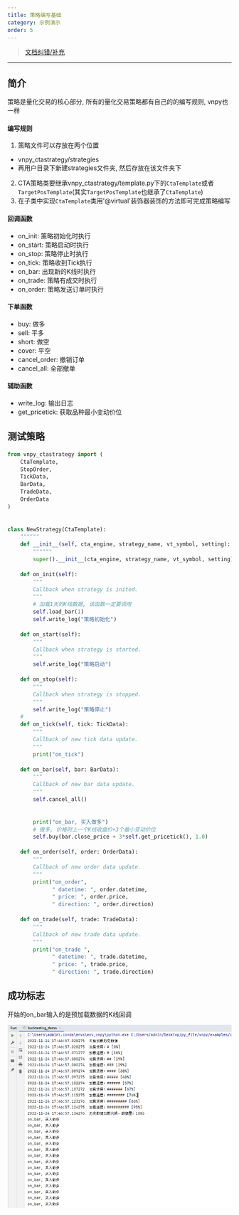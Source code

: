 ```yaml
---
title: 策略编写基础
category: 示例演示
order: 5
---
```

> [文档纠错/补充](https://github.com/dumengru/docs_vnpy/tree/master/docs/_docs)
---

## 简介
策略是量化交易的核心部分, 所有的量化交易策略都有自己的的编写规则, vnpy也一样

#### 编写规则
1. 策略文件可以存放在两个位置
- vnpy_ctastrategy/strategies
- 再用户目录下新建strategies文件夹, 然后存放在该文件夹下
2. CTA策略类要继承vnpy_ctastrategy/template.py下的`CtaTemplate`或者`TargetPosTemplate`(其实`TargetPosTemplate`也继承了`CtaTemplate`)
3. 在子类中实现`CtaTemplate`类用'@virtual'装饰器装饰的方法即可完成策略编写

#### 回调函数
- on_init: 策略初始化时执行
- on_start: 策略启动时执行
- on_stop: 策略停止时执行
- on_tick: 策略收到Tick执行
- on_bar: 出现新的K线时执行
- on_trade: 策略有成交时执行
- on_order: 策略发送订单时执行

#### 下单函数
- buy: 做多
- sell: 平多
- short: 做空
- cover: 平空
- cancel_order: 撤销订单
- cancel_all: 全部撤单

#### 辅助函数
- write_log: 输出日志
- get_pricetick: 获取品种最小变动价位

## 测试策略
```python
from vnpy_ctastrategy import (
    CtaTemplate,
    StopOrder,
    TickData,
    BarData,
    TradeData,
    OrderData
)


class NewStrategy(CtaTemplate):
    """"""
    def __init__(self, cta_engine, strategy_name, vt_symbol, setting):
        """"""
        super().__init__(cta_engine, strategy_name, vt_symbol, setting)

    def on_init(self):
        """
        Callback when strategy is inited.
        """
        # 加载1天的K线数据, 该函数一定要调用
        self.load_bar(1)
        self.write_log("策略初始化")

    def on_start(self):
        """
        Callback when strategy is started.
        """
        self.write_log("策略启动")

    def on_stop(self):
        """
        Callback when strategy is stopped.
        """
        self.write_log("策略停止")
    # 
    def on_tick(self, tick: TickData):
        """
        Callback of new tick data update.
        """
        print("on_tick")

    def on_bar(self, bar: BarData):
        """
        Callback of new bar data update.
        """
        self.cancel_all()

        
        print("on_bar, 买入做多")
        # 做多, 价格时上一个K线收盘价+3个最小变动价位
        self.buy(bar.close_price + 3*self.get_pricetick(), 1.0)

    def on_order(self, order: OrderData):
        """
        Callback of new order data update.
        """
        print("on_order",
              " datetime: ", order.datetime, 
              " price: ", order.price,
              " direction: ", order.direction)

    def on_trade(self, trade: TradeData):
        """
        Callback of new trade data update.
        """
        print("on_trade ", 
              " datetime: ", trade.datetime, 
              " price: ", trade.price,
              " direction: ", trade.direction)

```

## 成功标志
开始的on_bar输入的是预加载数据的K线回调

![](../../images/202211241749.png)